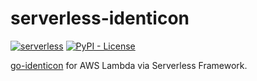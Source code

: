 # serverless-identicon
[![serverless](http://public.serverless.com/badges/v3.svg)](http://www.serverless.com)
[![PyPI - License](https://img.shields.io/pypi/l/Django.svg)](LICENSE)


[go-identicon](https://github.com/fivenp/go-identicon) for AWS Lambda via Serverless Framework.
